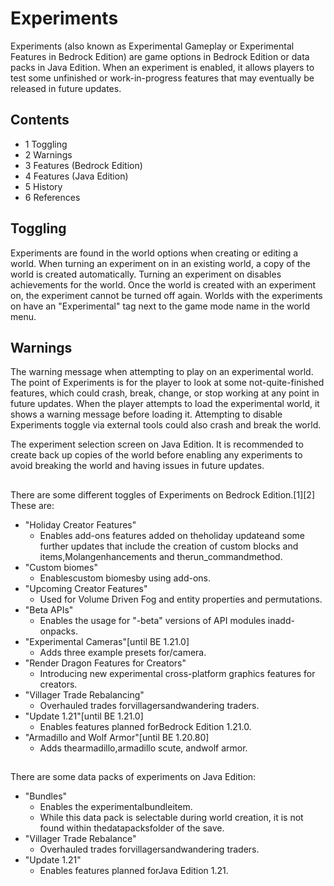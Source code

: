 # Experiments
Experiments (also known as Experimental Gameplay or Experimental Features in Bedrock Edition) are game options in Bedrock Edition or data packs in Java Edition. When an experiment is enabled, it allows players to test some unfinished or work-in-progress features that may eventually be released in future updates.

## Contents
- 1 Toggling
- 2 Warnings
- 3 Features (Bedrock Edition)
- 4 Features (Java Edition)
- 5 History
- 6 References

## Toggling
Experiments are found in the world options when creating or editing a world. When turning an experiment on in an existing world, a copy of the world is created automatically. Turning an experiment on disables achievements for the world. Once the world is created with an experiment on, the experiment cannot be turned off again. Worlds with the experiments on have an "Experimental" tag next to the game mode name in the world menu.

## Warnings
The warning message when attempting to play on an experimental world.
The point of Experiments is for the player to look at some not-quite-finished features, which could crash, break, change, or stop working at any point in future updates. When the player attempts to load the experimental world, it shows a warning message before loading it. Attempting to disable Experiments toggle via external tools could also crash and break the world.

The experiment selection screen on Java Edition.
It is recommended to create back up copies of the world before enabling any experiments to avoid breaking the world and having issues in future updates.

## 
There are some different toggles of Experiments on Bedrock Edition.[1][2] These are:

- "Holiday Creator Features"
	- Enables add-ons features added on theholiday updateand some further updates that include the creation of custom blocks and items,Molangenhancements and therun_commandmethod.
- "Custom biomes"
	- Enablescustom biomesby using add-ons.
- "Upcoming Creator Features"
	- Used for Volume Driven Fog and entity properties and permutations.
- "Beta APIs"
	- Enables the usage for "-beta" versions of API modules inadd-onpacks.
- "Experimental Cameras"‌[until BE 1.21.0]
	- Adds three example presets for/camera.
- "Render Dragon Features for Creators"
	- Introducing new experimental cross-platform graphics features for creators.
- "Villager Trade Rebalancing"
	- Overhauled trades forvillagersandwandering traders.
- "Update 1.21"‌[until BE 1.21.0]
	- Enables features planned forBedrock Edition 1.21.0.
- "Armadillo and Wolf Armor"‌[until BE 1.20.80]
	- Adds thearmadillo,armadillo scute, andwolf armor.

## 
There are some data packs of experiments on Java Edition:

- "Bundles"
	- Enables the experimentalbundleitem.
	- While this data pack is selectable during world creation, it is not found within thedatapacksfolder of the save.
- "Villager Trade Rebalance"
	- Overhauled trades forvillagersandwandering traders.
- "Update 1.21"
	- Enables features planned forJava Edition 1.21.


